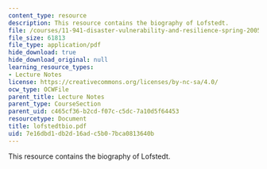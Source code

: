 ```yaml
---
content_type: resource
description: This resource contains the biography of Lofstedt.
file: /courses/11-941-disaster-vulnerability-and-resilience-spring-2005/7e16dbd1db2d16adc5b07bca0813640b_lofstedtbio.pdf
file_size: 61813
file_type: application/pdf
hide_download: true
hide_download_original: null
learning_resource_types:
- Lecture Notes
license: https://creativecommons.org/licenses/by-nc-sa/4.0/
ocw_type: OCWFile
parent_title: Lecture Notes
parent_type: CourseSection
parent_uid: c465cf36-b2cd-f07c-c5dc-7a10d5f64453
resourcetype: Document
title: lofstedtbio.pdf
uid: 7e16dbd1-db2d-16ad-c5b0-7bca0813640b
---
```

This resource contains the biography of Lofstedt.
